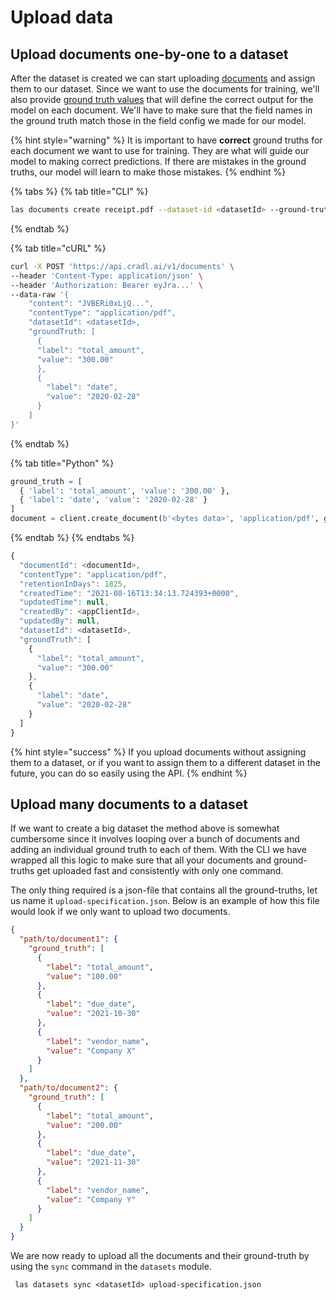 # Upload data


## Upload documents one-by-one to a dataset

After the dataset is created we can start uploading [documents](../concepts/documents.md) and assign them to our dataset. Since we want to use the documents for training, we'll also provide [ground truth values](../concepts/documents.md#setting-ground-truths) that will define the correct output for the model on each document. We'll have to make sure that the field names in the ground truth match those in the field config we made for our model.

{% hint style="warning" %}
It is important to have **correct** ground truths for each document we want to use for training. They are what will guide our model to making correct predictions. If there are mistakes in the ground truths, our model will learn to make those mistakes.
{% endhint %}

{% tabs %}
{% tab title="CLI" %}
```bash
las documents create receipt.pdf --dataset-id <datasetId> --ground-truth-fields total_amount=300.00 date=2020-02-28
```
{% endtab %}

{% tab title="cURL" %}
```bash
curl -X POST 'https://api.cradl.ai/v1/documents' \
--header 'Content-Type: application/json' \
--header 'Authorization: Bearer eyJra...' \
--data-raw '{
    "content": "JVBERi0xLjQ...",
    "contentType": "application/pdf",
    "datasetId": <datasetId>,
    "groundTruth: [
      {
      "label": "total_amount",
      "value": "300.00"
      },
      {
        "label": "date",
        "value": "2020-02-28"
      }
    ]
}'
```
{% endtab %}

{% tab title="Python" %}
```python
ground_truth = [
  { 'label': 'total_amount', 'value': '300.00' },
  { 'label': 'date', 'value': '2020-02-28' }
]
document = client.create_document(b'<bytes data>', 'application/pdf', ground_truth=ground_truth, dataset_id=<datasetId>)
```
{% endtab %}
{% endtabs %}

```javascript
{
  "documentId": <documentId>,
  "contentType": "application/pdf",
  "retentionInDays": 1825,
  "createdTime": "2021-08-16T13:34:13.724393+0000",
  "updatedTime": null,
  "createdBy": <appClientId>,
  "updatedBy": null,
  "datasetId": <datasetId>,
  "groundTruth": [
    {
      "label": "total_amount",
      "value": "300.00"
    },
    {
      "label": "date",
      "value": "2020-02-28"
    }
  ]
}
```

{% hint style="success" %}
If you upload documents without assigning them to a dataset, or if you want to assign them to a different dataset in the future, you can do so easily using the API.
{% endhint %}

## Upload many documents to a dataset
If we want to create a big dataset the method above is somewhat cumbersome since it involves looping over a bunch of documents and adding an individual ground truth to each of them. With the CLI we have wrapped all this logic to make sure that all your documents and ground-truths get uploaded fast and consistently with only one command.

The only thing required is a json-file that contains all the ground-truths, let us name it `upload-specification.json`. Below is an example of how this file would look if we only want to upload two documents.
```json
{
  "path/to/document1": {
    "ground_truth": [
      {
        "label": "total_amount",
        "value": "100.00"
      },
      {
        "label": "due_date",
        "value": "2021-10-30"
      },
      {
        "label": "vendor_name",
        "value": "Company X"
      }
    ]
  },
  "path/to/document2": {
    "ground_truth": [
      {
        "label": "total_amount",
        "value": "200.00"
      },
      {
        "label": "due_date",
        "value": "2021-11-30"
      },
      {
        "label": "vendor_name",
        "value": "Company Y"
      }
    ]
  }
}
```
We are now ready to upload all the documents and their ground-truth by using the `sync` command in the `datasets` module.
```shell
 las datasets sync <datasetId> upload-specification.json
```




